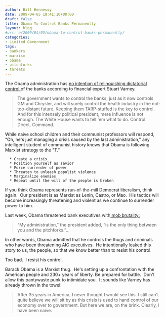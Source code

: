 ```yaml
---
author: Bill Hennessy
date: 2009-04-05 18:41:10+00:00
draft: false
title: Obama To Control Banks Permanently
layout: blog
#url: e/2009/04/05/obama-to-control-banks-permanently/
categories:
- Limited Government
tags:
- bankers
- marxism
- obama
- pitchforks
- threats
---
```


The Obama administration has [no intention of relinquishing dictatorial control ](https://online.wsj.com/article/SB123879833094588163.html)of the banks according to financial expert Stuart Varney. 


> The government wants to control the banks, just as it now controls GM and Chrysler, and will surely control the health industry in the not-too-distant future. Keeping them TARP-stuffed is the key to control. And for this intensely political president, mere influence is not enough. The White House wants to tell 'em what to do. Control. Direct. Command.


While naive school children and their communist professors will respond, "Oh, he's just managing a crisis caused by the last administration," any intelligent student of communist history knows that Obama is following Marxist strategy to the "T."  



	  * Create a crisis 
	  * Position yourself as savior
	  * Force surrender of power
	  * Threaten to unleash populist violence
	  * Marginalize enemies
	  * Repeat until the will of the people is broken

If you think Obama represents run-of-the-mill Democrat liberalism, think again.  Our president is as Marxist as Lenin, Castro, or Mao.  His tactics will become increasingly threatening and violent as we continue to surrender power to him. 

Last week, Obama threatened bank executives with[ mob brutality:](https://hotair.com/archives/2009/04/03/obama-threatens-bankers-im-the-only-thing-standing-between-you-and-the-pitchforks/)


> “My administration,” the president added, “is the only thing between you and the pitchforks.”…


In other words, Obama admitted that he controls the thugs and criminals who have been threatening AIG executives.  He intentionally leaked this story to us, the people, so that we know better than to resist his control.  

Too bad.  I resist his control.

Barack Obama is a Marxist thug.  He's setting up a confrontation with the American people and 230+ years of liberty. Be prepared for battle.  Don't allow this pantywaste punk to intimidate you.  It sounds like Varney has already thrown in the towel:


> After 35 years in America, I never thought I would see this. I still can't quite believe we will sit by as this crisis is used to hand control of our economy over to government. But here we are, on the brink. Clearly, I have been naive.

 
